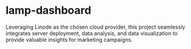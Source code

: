# lamp-dashboard
Leveraging Linode as the chosen cloud provider, this project seamlessly integrates server deployment, data analysis, and data visualization to provide valuable insights for marketing campaigns.

